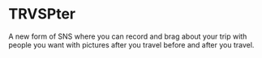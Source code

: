 # TRVSPter
A new form of SNS where you can record and brag about your trip with people you want with pictures after you travel before and after you travel.

